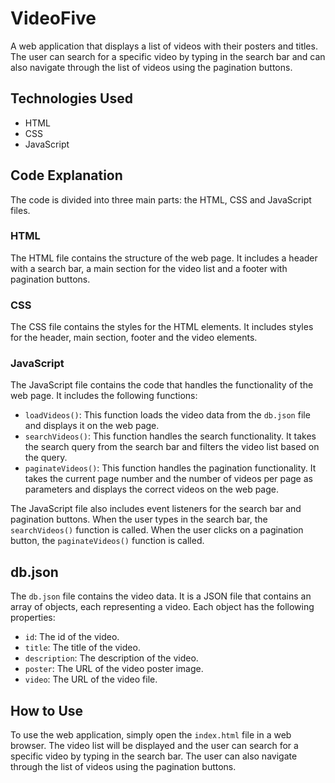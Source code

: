 # VideoFive

A web application that displays a list of videos with their posters and titles. The user can search for a specific video by typing in the search bar and can also navigate through the list of videos using the pagination buttons.

## Technologies Used

* HTML
* CSS
* JavaScript

## Code Explanation

The code is divided into three main parts: the HTML, CSS and JavaScript files.

### HTML

The HTML file contains the structure of the web page. It includes a header with a search bar, a main section for the video list and a footer with pagination buttons.

### CSS

The CSS file contains the styles for the HTML elements. It includes styles for the header, main section, footer and the video elements.

### JavaScript

The JavaScript file contains the code that handles the functionality of the web page. It includes the following functions:

* `loadVideos()`: This function loads the video data from the `db.json` file and displays it on the web page.
* `searchVideos()`: This function handles the search functionality. It takes the search query from the search bar and filters the video list based on the query.
* `paginateVideos()`: This function handles the pagination functionality. It takes the current page number and the number of videos per page as parameters and displays the correct videos on the web page.

The JavaScript file also includes event listeners for the search bar and pagination buttons. When the user types in the search bar, the `searchVideos()` function is called. When the user clicks on a pagination button, the `paginateVideos()` function is called.

## db.json

The `db.json` file contains the video data. It is a JSON file that contains an array of objects, each representing a video. Each object has the following properties:

* `id`: The id of the video.
* `title`: The title of the video.
* `description`: The description of the video.
* `poster`: The URL of the video poster image.
* `video`: The URL of the video file.

## How to Use

To use the web application, simply open the `index.html` file in a web browser. The video list will be displayed and the user can search for a specific video by typing in the search bar. The user can also navigate through the list of videos using the pagination buttons.
